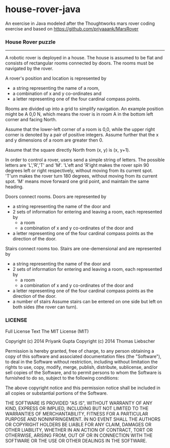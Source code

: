 # house-rover-java
An exercise in Java modeled after the Thoughtworks mars rover coding exercise
and based on https://github.com/priyaaank/MarsRover

### House Rover puzzle
--------------------

A robotic rover is deployed in a house. The house is assumed to be flat and
consists of rectangular rooms connected by doors.
The rooms must be navigated by the rover.

A rover's position and location is represented by
* a string representing the name of a room,
* a combination of x and y co-ordinates and
* a letter representing one of the four cardinal compass points.

Rooms are divided up into a grid to simplify navigation.
An example position might be A 0,0 N, which means the rover is in room A in
the bottom left corner and facing North.

Assume that the lower-left corner of a room is 0,0, while the upper right corner is denoted by a pair of positive integers.
Assume further that the x and y dimensions of a room are greater then 0.

Assume that the square directly North from (x, y) is (x, y+1).

In order to control a rover, users send a simple string of letters.
The possible letters are 'L','R','T' and 'M'.
'L'eft and 'R'ight makes the rover spin 90 degrees left or right respectively,
without moving from its current spot.
'T'urn makes the rover turn 180 degrees, without moving from its current spot.
'M' means move forward one grid point, and maintain the same heading.

Doors connect rooms. Doors are represented by
* a string representing the name of the door and
* 2 sets of information for entering and leaving a room, each represented by
    * a room
    * a combination of x and y co-ordinates of the door and
* a letter representing one of the four cardinal compass points as the direction of the door.

Stairs connect rooms too. Stairs are one-demensional and are represented by
* a string representing the name of the door and
* 2 sets of information for entering and leaving a room, each represented by
    * a room
    * a combination of x and y co-ordinates of the door and
* a letter representing one of the four cardinal compass points as the direction of the door.
* a number of stairs
Assume stairs can be entered on one side but left on both sides (the rover can turn).

### LICENSE

Full License Text
The MIT License (MIT)

Copyright (c) 2014 Priyank Gupta
Copyright (c) 2014 Thomas Liebscher

Permission is hereby granted, free of charge, to any person obtaining a
copy of this software and associated documentation files (the
"Software"), to deal in the Software without restriction, including
without limitation the rights to use, copy, modify, merge, publish,
distribute, sublicense, and/or sell copies of the Software, and to
permit persons to whom the Software is furnished to do so, subject to
the following conditions:

The above copyright notice and this permission notice shall be included
in all copies or substantial portions of the Software.

THE SOFTWARE IS PROVIDED "AS IS", WITHOUT WARRANTY OF ANY KIND, EXPRESS
OR IMPLIED, INCLUDING BUT NOT LIMITED TO THE WARRANTIES OF
MERCHANTABILITY, FITNESS FOR A PARTICULAR PURPOSE AND NONINFRINGEMENT.
IN NO EVENT SHALL THE AUTHORS OR COPYRIGHT HOLDERS BE LIABLE FOR ANY
CLAIM, DAMAGES OR OTHER LIABILITY, WHETHER IN AN ACTION OF CONTRACT,
TORT OR OTHERWISE, ARISING FROM, OUT OF OR IN CONNECTION WITH THE
SOFTWARE OR THE USE OR OTHER DEALINGS IN THE SOFTWARE.